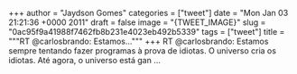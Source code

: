 
+++
author = "Jaydson Gomes"
categories = ["tweet"]
date = "Mon Jan 03 21:21:36 +0000 2011"
draft = false
image = "{TWEET_IMAGE}"
slug = "0ac95f9a41988f7462fb8b231e4023eb492b5339"
tags = ["tweet"]
title = """RT @carlosbrando: Estamos..."""
+++
RT @carlosbrando: Estamos sempre tentando fazer programas à prova de idiotas. O universo cria os idiotas. Até agora, o universo está gan ...
